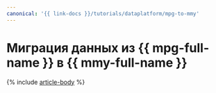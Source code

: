 ```yaml
---
canonical: '{{ link-docs }}/tutorials/dataplatform/mpg-to-mmy'
---
```


# Миграция данных из {{ mpg-full-name }} в {{ mmy-full-name }}

{% include [article-body](../../_tutorials/dataplatform/datatransfer/mpg-to-mmy.md) %}
